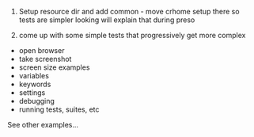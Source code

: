 1) Setup resource dir and add common - move crhome setup there so tests are simpler looking
will explain that during preso

2) come up with some simple tests that progressively get more complex

- open browser
- take screenshot
- screen size examples
- variables
- keywords
- settings
- debugging
- running tests, suites, etc


See other examples...


